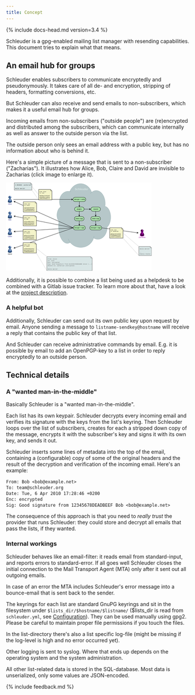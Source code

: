 ```yaml
---
title: Concept
---
```


{% include docs-head.md version=3.4 %}

Schleuder is a gpg-enabled mailing list manager with resending capabilities. This document tries to explain what that means.


## An email hub for groups

Schleuder enables subscribers to communicate encryptedly and pseudonymously. It takes care of all de- and encryption, stripping of headers, formatting conversions, etc.

But Schleuder can also receive and send emails to non-subscribers, which makes it a useful email hub for groups.

Incoming emails from non-subscribers ("outside people") are (re)encrypted and distributed among the subscribers, which can communicate internally as well as answer to the outside person via the list.

The outside person only sees an email address with a public key, but has no information about who is behind it.

Here's a simple picture of a message that is sent to a non-subscriber ("Zacharias"). It illustrates how Alice, Bob, Claire and David are invisible to Zacharias (click image to enlarge it).

[![resent-schema](schleuder-schema-resend-small.png 'Click to enlarge')](schleuder-schema-resend.png)

Additionally, it is possible to combine a list being used as a helpdesk to be combined with a Gitlab issue tracker. To learn more about that, have a look at the [project description](../../schleuder-gitlab-ticketing/).


### A helpful bot

Additionally, Schleuder can send out its own public key upon request by email. Anyone sending a message to `listname-sendkey@hostname` will receive a reply that contains the public key of that list.

And Schleuder can receive administrative commands by email. E.g. it is possible by email to add an OpenPGP-key to a list in order to reply encryptedly to an outside person.


## Technical details

### A "wanted man-in-the-middle"

Basically Schleuder is a "wanted man-in-the-middle".

Each list has its own keypair. Schleuder decrypts every incoming email and verifies its signature with the keys from the list's keyring. Then Schleuder loops over the list of subscribers, creates for each a stripped down copy of the message, encrypts it with the subscriber's key and signs it with its own key, and sends it out.

Schleuder inserts some lines of metadata into the top of the email, containing a (configurable) copy of some of the original headers and the result of the decryption and verification of the incoming email. Here's an example:


    From: Bob <bob@example.net>
    To: team@schleuder.org
    Date: Tue, 6 Apr 2010 17:28:46 +0200
    Enc: encrypted
    Sig: Good signature from 12345678DEADBEEF Bob <bob@example.net>

The consequence of this approach is that you need to *really trust* the provider that runs Schleuder: they could store and decrypt all emails that pass the lists, if they wanted.


### Internal workings

Schleuder behaves like an email-filter: it reads email from standard-input, and reports errors to standard-error. If all goes well Schleuder closes the initial connection to the Mail Transport Agent (MTA) only after it sent out all outgoing emails.

In case of an error the MTA includes Schleuder's error message into a bounce-email that is sent back to the sender.

The keyrings for each list are standard GnuPG keyrings and sit in the filesystem under `$lists_dir/$hostname/$listname/` ($lists_dir is read from `schleuder.yml`, see [Configuration](#configuration)). They can be used manually using gpg2. Please be careful to maintain proper file permissions if you touch the files.

In the list-directory there's also a list specific log-file (might be missing if the log-level is high and no error occurred yet).

Other logging is sent to syslog. Where that ends up depends on the operating system and the system administration.

All other list-related data is stored in the SQL-database. Most data is unserialized, only some values are JSON-encoded.


{% include feedback.md %}
